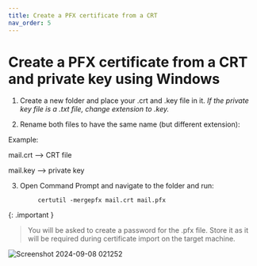 ```yaml
---
title: Create a PFX certificate from a CRT
nav_order: 5
---
```

# Create a PFX certificate from a CRT and private key using Windows

1. Create a new folder and place your .crt and .key file in it. _If the private key file is a .txt file, change extension to .key._

2. Rename both files to have the same name (but different extension):

Example:

 mail.crt --> CRT file
 
 mail.key --> private key

3. Open Command Prompt and navigate to the folder and run:

            certutil -mergepfx mail.crt mail.pfx


{: .important }
> You will be asked to create a password for the .pfx file. Store it as it will be required during certificate import on the target machine.

![Screenshot 2024-09-08 021252](https://github.com/user-attachments/assets/0ed1fb7c-561c-4cc8-a482-d8a98f99e890)






